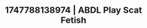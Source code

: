 ---
categories:
- Skin-to-skin fantasy
- AI lover POV
- Midnight surrender
- Cumshot compilation
- Delicate restraint
image: /assets/images/1747788138974.jpg
layout: post
seo:
  description: Featured content with exclusive Scat Fetish, ABDL Play. HD images available.
  keywords: Scat Fetish, ABDL Play
  og_image: /assets/images/1747788138974.jpg
  schema_type: VisualArtwork
tags:
- ABDL Play
- Scat Fetish
- '#1747788138974'
title: 1747788138974 | ABDL Play Scat Fetish
---